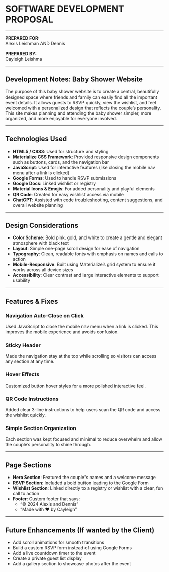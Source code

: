 # SOFTWARE DEVELOPMENT PROPOSAL

---

**PREPARED FOR:**  
Alexis Leishman  AND Dennis 

**PREPARED BY:**  
Cayleigh Leishma  

---

## Development Notes: Baby Shower Website

The purpose of this baby shower website is to create a central, beautifully designed space where friends and family can easily find all the important event details. It allows guests to RSVP quickly, view the wishlist, and feel welcomed with a personalized design that reflects the couple’s personality. This site makes planning and attending the baby shower simpler, more organized, and more enjoyable for everyone involved.

---

## Technologies Used

- **HTML5 / CSS3**: Used for structure and styling  
- **Materialize CSS Framework**: Provided responsive design components such as buttons, cards, and the navigation bar  
- **JavaScript**: Used for interactive features (like closing the mobile nav menu after a link is clicked)  
- **Google Forms**: Used to handle RSVP submissions  
- **Google Docs**: Linked wishlist or registry  
- **Material Icons & Emojis**: For added personality and playful elements  
- **QR Code**: Created for easy wishlist access via mobile  
- **ChatGPT**: Assisted with code troubleshooting, content suggestions, and overall website planning  

---

## Design Considerations

- **Color Scheme**: Bold pink, gold, and white to create a gentle and elegant atmosphere with black text  
- **Layout**: Simple one-page scroll design for ease of navigation  
- **Typography**: Clean, readable fonts with emphasis on names and calls to action  
- **Mobile-Responsive**: Built using Materialize’s grid system to ensure it works across all device sizes  
- **Accessibility**: Clear contrast and large interactive elements to support usability  

---

## Features & Fixes

### Navigation Auto-Close on Click
Used JavaScript to close the mobile nav menu when a link is clicked. This improves the mobile experience and avoids confusion.

### Sticky Header
Made the navigation stay at the top while scrolling so visitors can access any section at any time.

### Hover Effects
Customized button hover styles for a more polished interactive feel.

### QR Code Instructions
Added clear 3-line instructions to help users scan the QR code and access the wishlist quickly.

### Simple Section Organization
Each section was kept focused and minimal to reduce overwhelm and allow the couple’s personality to shine through.

---

## Page Sections

- **Hero Section**: Featured the couple's names and a welcome message  
- **RSVP Section**: Included a bold button leading to the Google Form  
- **Wishlist Section**: Linked directly to a registry or wishlist with a clear, fun call to action  
- **Footer**: Custom footer that says:  
  - “© 2024 Alexis and Dennis”  
  - “Made with ❤️ by Cayleigh”  

---

## Future Enhancements (If wanted by the Client)

- Add scroll animations for smooth transitions  
- Build a custom RSVP form instead of using Google Forms  
- Add a live countdown timer to the event  
- Create a private guest list display  
- Add a gallery section to showcase photos after the event  
